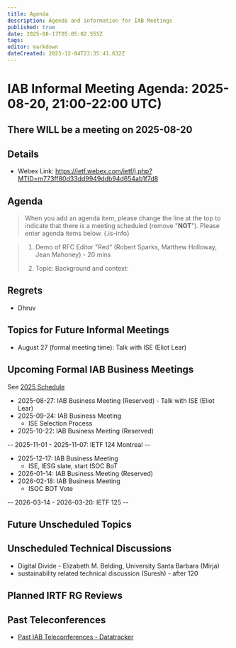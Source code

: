 ```yaml
---
title: Agenda
description: Agenda and information for IAB Meetings
published: true
date: 2025-08-17T05:05:02.555Z
tags: 
editor: markdown
dateCreated: 2023-12-04T23:35:41.632Z
---
```


# IAB Informal Meeting Agenda: 2025-08-20, 21:00-22:00 UTC)

## There WILL be a meeting on 2025-08-20

## Details

* Webex Link: https://ietf.webex.com/ietf/j.php?MTID=m773ff80d33dd9949ddb94d654ab1f7d8



## Agenda

> When you add an agenda item, please change the line at the top to indicate that there *is* a meeting scheduled (remove "**NOT**"). Please enter agenda items below.
{.is-info}

> 1. Demo of RFC Editor "Red" (Robert Sparks, Matthew Holloway, Jean Mahoney) - 20 mins
>     
> 2. Topic:
>     Background and context:


## Regrets
- Dhruv



## Topics for Future Informal Meetings

- August 27 (formal meeting time): Talk with ISE (Eliot Lear)

## Upcoming Formal IAB Business Meetings

See [2025 Schedule](https://wiki.ietf.org/group/iab/2025_Schedule)

- 2025-08-27: IAB Business Meeting (Reserved)
		- Talk with ISE (Eliot Lear)
- 2025-09-24: IAB Business Meeting
    - ISE Selection Process
- 2025-10-22: IAB Business Meeting (Reserved)

-- 2025-11-01 - 2025-11-07: IETF 124 Montreal --

- 2025-12-17: IAB Business Meeting
    - ISE, IESG slate, start ISOC BoT
- 2026-01-14: IAB Business Meeting (Reserved)
- 2026-02-18: IAB Business Meeting 
    - ISOC BOT Vote
    
-- 2026-03-14 - 2026-03-20: IETF 125 --

## Future Unscheduled Topics 


## Unscheduled Technical Discussions

* Digital Divide - Elizabeth M. Belding, University Santa Barbara (Mirja)
* sustainability related technical discussion (Suresh) - after 120


## Planned IRTF RG Reviews 

## Past Teleconferences 

* [Past IAB Teleconferences - Datatracker](https://datatracker.ietf.org/group/iab/meetings/)


<!--
### Alternate Zoom info:

* [Zoom link](https://ietf.zoom.us/j/2649121587?pwd=dVJXTHRoQ2RqeE5tY2huWFFDdTFpdz09)
* Passcode: 1234
-->
